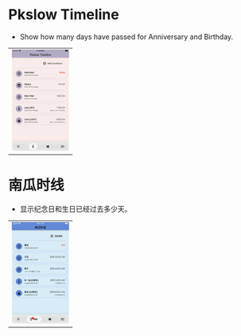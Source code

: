 # Pkslow Timeline

- Show how many days have passed for Anniversary and Birthday.

<table>
<tr>
    <td><img src="images/v1.1.1/iPhone8Plus.01.png" style="zoom:20%;" /></td>
</tr>
</table>

# 南瓜时线
- 显示纪念日和生日已经过去多少天。

<table>
<tr>
    <td><img src="images/v1.1.1/iPhone8PlusCN.01.png" style="zoom:20%;" /></td>
</tr>
</table>
